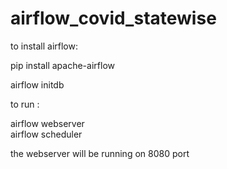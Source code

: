 # airflow_covid_statewise

to install airflow:

pip install apache-airflow

airflow initdb


to run :

airflow webserver\
airflow scheduler

the webserver will be running on 8080 port
